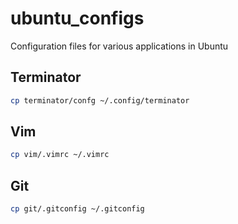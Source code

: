 # ubuntu_configs
Configuration files for various applications in Ubuntu

## Terminator
```bash
cp terminator/confg ~/.config/terminator
```

## Vim

```bash
cp vim/.vimrc ~/.vimrc
```

## Git
```bash
cp git/.gitconfig ~/.gitconfig
```
